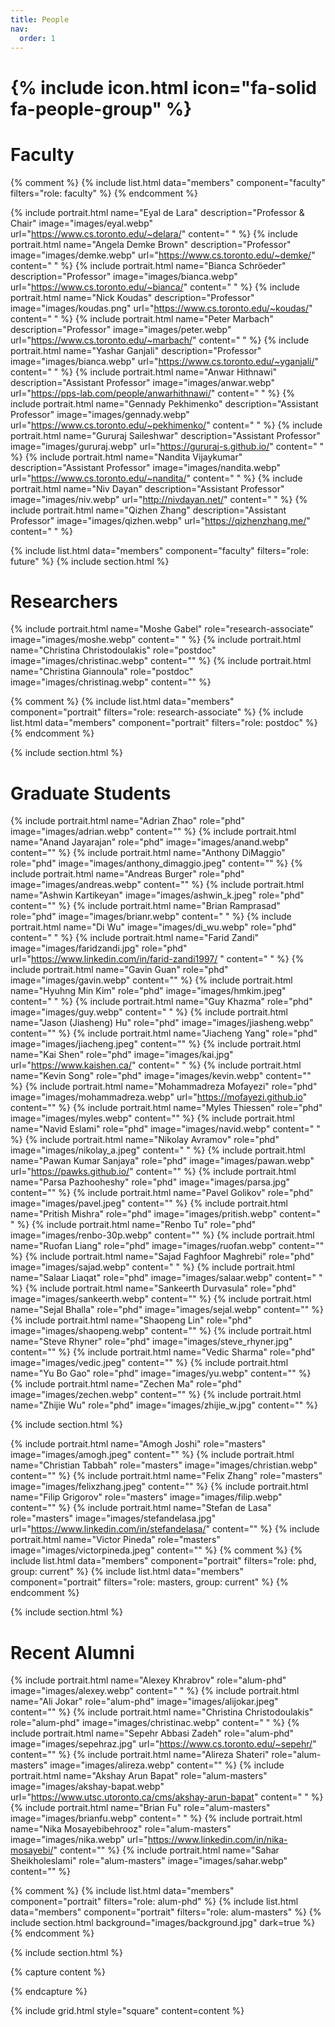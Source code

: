 ```yaml
---
title: People
nav:
  order: 1
---
```


# {% include icon.html icon="fa-solid fa-people-group" %}


# Faculty 
{% comment %}
{% include list.html data="members" component="faculty" filters="role: faculty" %}
{% endcomment %}

{% include portrait.html name="Eyal de Lara" description="Professor & Chair" image="images/eyal.webp" url="https://www.cs.toronto.edu/~delara/" content=" " %}
{% include portrait.html name="Angela Demke Brown" description="Professor" image="images/demke.webp" url="https://www.cs.toronto.edu/~demke/" content=" " %}
{% include portrait.html name="Bianca Schröeder" description="Professor" image="images/bianca.webp" url="https://www.cs.toronto.edu/~bianca/" content=" " %}
{% include portrait.html name="Nick Koudas" description="Professor" image="images/koudas.png" url="https://www.cs.toronto.edu/~koudas/" content=" " %}
{% include portrait.html name="Peter Marbach" description="Professor" image="images/peter.webp" url="https://www.cs.toronto.edu/~marbach/" content=" " %}
{% include portrait.html name="Yashar Ganjali" description="Professor" image="images/bianca.webp" url="https://www.cs.toronto.edu/~yganjali/" content=" " %}
{% include portrait.html name="Anwar Hithnawi" description="Assistant Professor" image="images/anwar.webp" url="https://pps-lab.com/people/anwarhithnawi/" content=" " %}
{% include portrait.html name="Gennady Pekhimenko" description="Assistant Professor" image="images/gennady.webp" url="https://www.cs.toronto.edu/~pekhimenko/" content=" " %}
{% include portrait.html name="Gururaj Saileshwar" description="Assistant Professor" image="images/gururaj.webp" url="https://gururaj-s.github.io/" content=" " %}
{% include portrait.html name="Nandita Vijaykumar" description="Assistant Professor" image="images/nandita.webp" url="https://www.cs.toronto.edu/~nandita/" content=" " %}
{% include portrait.html name="Niv Dayan" description="Assistant Professor" image="images/niv.webp" url="http://nivdayan.net/" content=" " %}
{% include portrait.html name="Qizhen Zhang" description="Assistant Professor" image="images/qizhen.webp" url="https://qizhenzhang.me/" content=" " %}

{% include list.html data="members" component="faculty" filters="role: future" %}
{% include section.html %}

# Researchers

{% include portrait.html name="Moshe Gabel" role="research-associate" image="images/moshe.webp" content=" " %}
{% include portrait.html name="Christina Christodoulakis" role="postdoc" image="images/christinac.webp" content="" %}
{% include portrait.html name="Christina Giannoula" role="postdoc" image="images/christinag.webp" content="" %}

{% comment %}
{% include list.html data="members" component="portrait" filters="role: research-associate" %}
{% include list.html data="members" component="portrait" filters="role: postdoc" %}
{% endcomment %}

{% include section.html %}
# Graduate Students

{% include portrait.html name="Adrian Zhao" role="phd" image="images/adrian.webp" content="" %}
{% include portrait.html name="Anand Jayarajan" role="phd" image="images/anand.webp" content="" %}
{% include portrait.html name="Anthony DiMaggio" role="phd" image="images/anthony_dimaggio.jpeg" content="" %}
{% include portrait.html name="Andreas Burger" role="phd" image="images/andreas.webp" content="" %}
{% include portrait.html name="Ashwin Kartikeyan" image="images/ashwin_k.jpeg" role="phd" content="" %}
{% include portrait.html name="Brian Ramprasad" role="phd" image="images/brianr.webp" content=" " %}
{% include portrait.html name="Di Wu" image="images/di_wu.webp" role="phd" content=" " %}
{% include portrait.html name="Farid Zandi" image="images/faridzandi.jpg" role="phd" url="https://www.linkedin.com/in/farid-zandi1997/ " content=" " %}
{% include portrait.html name="Gavin Guan" role="phd" image="images/gavin.webp" content="" %}
{% include portrait.html name="Hyuhng Min Kim" role="phd" image="images/hmkim.jpeg" content=" " %}
{% include portrait.html name="Guy Khazma" role="phd" image="images/guy.webp" content=" " %}
{% include portrait.html name="Jason (Jiasheng) Hu" role="phd" image="images/jiasheng.webp" content="" %}
{% include portrait.html name="Jiacheng Yang" role="phd" image="images/jiacheng.jpeg" content="" %}
{% include portrait.html name="Kai Shen" role="phd" image="images/kai.jpg" url="https://www.kaishen.ca/" content=" " %}
{% include portrait.html name="Kevin Song" role="phd" image="images/kevin.webp" content="" %}
{% include portrait.html name="Mohammadreza Mofayezi" role="phd" image="images/mohammadreza.webp" url="https://mofayezi.github.io" content="" %}
{% include portrait.html name="Myles Thiessen" role="phd" image="images/myles.webp" content="" %}
{% include portrait.html name="Navid Eslami" role="phd" image="images/navid.webp" content=" " %}
{% include portrait.html name="Nikolay Avramov" role="phd" image="images/nikolay_a.jpeg" content=" " %}
{% include portrait.html name="Pawan Kumar Sanjaya" role="phd" image="images/pawan.webp" url="https://pawks.github.io/" content="" %}
{% include portrait.html name="Parsa Pazhooheshy" role="phd" image="images/parsa.jpg" content="" %}
{% include portrait.html name="Pavel Golikov" role="phd" image="images/pavel.jpeg" content="" %}
{% include portrait.html name="Pritish Mishra" role="phd" image="images/pritish.webp" content=" " %}
{% include portrait.html name="Renbo Tu" role="phd" image="images/renbo-30p.webp" content="" %}
{% include portrait.html name="Ruofan Liang" role="phd" image="images/ruofan.webp" content="" %}
{% include portrait.html name="Sajad Faghfoor Maghrebi" role="phd" image="images/sajad.webp" content=" " %}
{% include portrait.html name="Salaar Liaqat" role="phd" image="images/salaar.webp" content=" " %}
{% include portrait.html name="Sankeerth Durvasula" role="phd" image="images/sankeerth.webp" content="" %}
{% include portrait.html name="Sejal Bhalla" role="phd" image="images/sejal.webp" content="" %}
{% include portrait.html name="Shaopeng Lin" role="phd" image="images/shaopeng.webp" content="" %}
{% include portrait.html name="Steve Rhyner" role="phd" image="images/steve_rhyner.jpg" content="" %}
{% include portrait.html name="Vedic Sharma" role="phd" image="images/vedic.jpeg" content="" %}
{% include portrait.html name="Yu Bo Gao" role="phd" image="images/yu.webp" content="" %}
{% include portrait.html name="Zechen Ma" role="phd" image="images/zechen.webp" content="" %}
{% include portrait.html name="Zhijie Wu" role="phd" image="images/zhijie_w.jpg" content="" %}


{% include section.html %}

{% include portrait.html name="Amogh Joshi" role="masters" image="images/amogh.jpeg" content="" %}
{% include portrait.html name="Christian Tabbah" role="masters" image="images/christian.webp" content="" %}
{% include portrait.html name="Felix Zhang" role="masters" image="images/felixzhang.jpeg" content="" %}
{% include portrait.html name="Filip Grigorov" role="masters" image="images/filip.webp" content="" %}
{% include portrait.html name="Stefan de Lasa" role="masters" image="images/stefandelasa.jpg" url="https://www.linkedin.com/in/stefandelasa/" content="" %}
{% include portrait.html name="Victor Pineda" role="masters" image="images/victorpineda.jpeg" content="" %}
{% comment %}
{% include list.html data="members" component="portrait" filters="role: phd, group: current" %}
{% include list.html data="members" component="portrait" filters="role: masters, group: current" %}
{% endcomment %}

{% include section.html %}
# Recent Alumni

{% include portrait.html name="Alexey Khrabrov" role="alum-phd" image="images/alexey.webp" content=" " %}
{% include portrait.html name="Ali Jokar" role="alum-phd" image="images/alijokar.jpeg" content="" %}
{% include portrait.html name="Christina Christodoulakis" role="alum-phd" image="images/christinac.webp" content=" " %}
{% include portrait.html name="Sepehr Abbasi Zadeh" role="alum-phd" image="images/sepehraz.jpg" url="https://www.cs.toronto.edu/~sepehr/" content="" %}
{% include portrait.html name="Alireza Shateri" role="alum-masters" image="images/alireza.webp" content="" %}
{% include portrait.html name="Akshay Arun Bapat" role="alum-masters" image="images/akshay-bapat.webp" url="https://www.utsc.utoronto.ca/cms/akshay-arun-bapat" content=" " %}
{% include portrait.html name="Brian Fu" role="alum-masters" image="images/brianfu.webp" content=" " %}
{% include portrait.html name="Nika Mosayebibehrooz" role="alum-masters" image="images/nika.webp" url="https://www.linkedin.com/in/nika-mosayebi/" content="" %}
{% include portrait.html name="Sahar Sheikholeslami" role="alum-masters" image="images/sahar.webp" content="" %}

{% comment %}
{% include list.html data="members" component="portrait" filters="role: alum-phd" %}
{% include list.html data="members" component="portrait" filters="role: alum-masters" %}
{% include section.html background="images/background.jpg" dark=true %}
{% endcomment %}


{% include section.html %}

{% capture content %}

{% endcapture %}

{% include grid.html style="square" content=content %}
